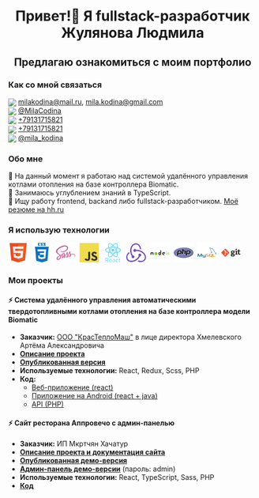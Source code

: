 <h1 align="center">Привет!👋 Я fullstack-разработчик Жулянова Людмила</h1>
<h2 align="center">Предлагаю ознакомиться с моим портфолио</h2>
<h3>Как со мной связаться</h3>
<div>
  <img src="https://static.vecteezy.com/system/resources/previews/010/056/094/original/email-and-mail-icon-sign-symbol-design-free-png.png" height="20" valign="middle"> <a href="mailto:milakodina@mail.ru">milakodina@mail.ru</a>, <a href="mailto:mila.kodina@gmail.com">mila.kodina@gmail.com</a><br>
  <img src="https://freelogopng.com/images/all_img/1683044996telegram-logo-png.png" height="20" valign="middle"> <a href="https://t.me/MilaCodina">@MilaCodina</a><br>
  <img src="https://cdn-icons-png.flaticon.com/512/889/889154.png" height="20" valign="middle"> <a href="https://wa.me/79131715821">+79131715821</a><br>
  <img src="https://cdn-icons-png.flaticon.com/512/3670/3670059.png" height="20" valign="middle"> <a href="viber://chat?number=%2B79131715821">+79131715821</a><br>
  <img src="https://creazilla-store.fra1.digitaloceanspaces.com/icons/7915967/vk-icon-md.png" height="20" valign="middle"> <a href="https://vk.com/mila_kodina">@mila_kodina</a>
</div>
<h3>Обо мне</h3>
<div>
🔭 На данный момент я работаю над системой удалённого управления котлами отопления на базе контроллера Biomatic.<br>
🌱 Занимаюсь углублением знаний в TypeScript.<br>
🤝 Ищу работу frontend, backand либо fullstack-разработчиком. <a href="https://krasnoyarsk.hh.ru/resume/bf84e1e1ff098e93990039ed1f546330734b64">Моё резюме на hh.ru</a><br>
</div>
  
<h3>Я использую технологии</h3>
<div>
  <img src="https://github.com/devicons/devicon/blob/master/icons/html5/html5-original.svg" title="HTML5" alt="HTML" width="40" height="40"/>&nbsp;
  <img src="https://github.com/devicons/devicon/blob/master/icons/css3/css3-plain-wordmark.svg"  title="CSS3" alt="CSS" width="40" height="40"/>&nbsp;
  <img src="https://github.com/devicons/devicon/blob/master/icons/sass/sass-original.svg" title="PHP" alt="PHP" width="40" height="40"/>&nbsp;
  <img src="https://github.com/devicons/devicon/blob/master/icons/javascript/javascript-original.svg" title="JavaScript" alt="JavaScript" width="40" height="40"/>&nbsp;
  <img src="https://github.com/devicons/devicon/blob/master/icons/react/react-original-wordmark.svg" title="React" alt="React" width="40" height="40"/>&nbsp;
  <img src="https://github.com/devicons/devicon/blob/master/icons/redux/redux-original.svg" title="Redux" alt="Redux " width="40" height="40"/>&nbsp;
  <img src="https://github.com/devicons/devicon/blob/master/icons/nodejs/nodejs-original-wordmark.svg" title="NodeJS" alt="NodeJS" width="40" height="40"/>&nbsp;
  <img src="https://github.com/devicons/devicon/blob/master/icons/php/php-original.svg" title="PHP" alt="PHP" width="40" height="40"/>&nbsp;
  <img src="https://github.com/devicons/devicon/blob/master/icons/mysql/mysql-original-wordmark.svg" title="MySQL"  alt="MySQL" width="40" height="40"/>&nbsp;
  <img src="https://github.com/devicons/devicon/blob/master/icons/git/git-original-wordmark.svg" title="Git" **alt="Git" width="40" height="40"/>
</div>

<h3>Мои проекты</h3>
<div>
  <h4>⚡ Система удалённого управления автоматическими твердотопливными котлами отопления на базе контроллера модели Biomatic</h4>
  <ul>
    <li><b>Заказчик:</b> <a href="https://kotelktm.ru/">ООО "КрасТеплоМаш"</a> в лице директора Хмелевского Артёма Александровича</li>
    <li><b><a href="https://docs.google.com/presentation/d/1lZ6JqIJbUf-6YieapZxhI2CFhIU2p0tHgJCWiAL0UZw/edit?usp=sharing">Описание проекта</a></b></li>
    <li><b><a href="https://apps.rustore.ru/app/ru.zavodktm.biomatic">Опубликованная версия</a></b></li>
    <li><b>Используемые технологии:</b> React, Redux, Scss, PHP</li>
    <li><b>Код:</b>
      <ul>
        <li><a href="https://github.com/Ludmilaiv/zavodktm-react-app">Веб-приложение (react)</a></li>
        <li><a href="https://github.com/Ludmilaiv/zavodktm_android_app">Приложение на Android (react + java)</a></li>
        <li><a href="https://github.com/Ludmilaiv/zavodktm-php-app">API (PHP)</a></li>
      </ul>
    </li>
  </ul>

  <h4>⚡ Сайт ресторана Аппровечо с админ-панелью</h4>
  <ul>
    <li><b>Заказчик:</b> ИП Мкртчян Хачатур </li>
    <li><b><a href="https://docs.google.com/document/d/1-z_qBnKHtmhSAyiJwQDSHqaBjVeQbnEcQbfNksQ73wg/edit?usp=sharing">Описание проекта и документация сайта</a></b></li>
    <li><b><a href="http://h913172l.beget.tech/">Опубликованная демо-версия</a></b></li>
    <li><b><a href="http://h913172l.beget.tech/?administrator">Админ-панель демо-версии</a></b>  (пароль: admin)</li>
    <li><b>Используемые технологии:</b> React, TypeScript, Sass, PHP</li>
    <li><b><a href="https://github.com/Ludmilaiv/approvecho">Код</a></b></li>
  </ul>
</div>


<!--
**Ludmilaiv/Ludmilaiv** is a ✨ _special_ ✨ repository because its `README.md` (this file) appears on your GitHub profile.

Here are some ideas to get you started:

-  I’m currently working on ...
- 🌱 I’m currently learning ...
- 👯 I’m looking to collaborate on ...
- 🤔 I’m looking for help with ...
- 💬 Ask me about ...
- 📫 How to reach me: ...
- 😄 Pronouns: ...
- ⚡ Fun fact: ...
-->
